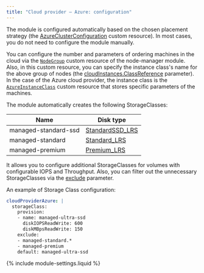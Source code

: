 ```yaml
---
title: "Cloud provider — Azure: configuration"
---
```


The module is configured automatically based on the chosen placement strategy (the [AzureClusterConfiguration](cluster_configuration.html#azureclusterconfiguration) custom resource). In most cases, you do not need to configure the module manually.

You can configure the number and parameters of ordering machines in the cloud via the [`NodeGroup`](../040-node-manager/cr.html#nodegroup) custom resource of the node-manager module. Also, in this custom resource, you can specify the instance class's name for the above group of nodes (the [cloudInstances.ClassReference](../040-node-manager/cr.html#nodegroup-v1-spec-cloudinstances-classreference) parameter). In the case of the Azure cloud provider, the instance class is the [`AzureInstanceClass`](cr.html#azureinstanceclass) custom resource that stores specific parameters of the machines.

<div markdown="0" style="height: 0;" id="storage"></div>
The module automatically creates the following StorageClasses:

| Name | Disk type |
|---|---|
|managed-standard-ssd|[StandardSSD_LRS](https://docs.microsoft.com/en-us/azure/virtual-machines/disks-types#standard-ssd)|
|managed-standard|[Standard_LRS](https://docs.microsoft.com/en-us/azure/virtual-machines/disks-types#standard-hdd)|
|managed-premium|[Premium_LRS](https://docs.microsoft.com/en-us/azure/virtual-machines/disks-types#premium-ssd)|

It allows you to configure additional StorageClasses for volumes with configurable IOPS and Throughput. Also, you can filter out the unnecessary StorageClasses  via the [exclude](#parameters-storageclass-exclude) parameter.

An example of Storage Class configuration:

```yaml
cloudProviderAzure: |
  storageClass:
    provision:
    - name: managed-ultra-ssd
      diskIOPSReadWrite: 600
      diskMBpsReadWrite: 150
    exclude:
    - managed-standard.*
    - managed-premium
    default: managed-ultra-ssd
```

{% include module-settings.liquid %}
